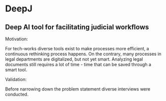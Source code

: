 # DeepJ
## Deep AI tool for facilitating judicial workflows
Motivation: 

For tech-works diverse tools exist to make processes more efficient, a continuous rethinking process happens. On the contrary, many processes in legal departments are digitalized, but not yet smart. Analyzing legal documents still requires a lot of time - time that can be saved through a smart tool.

Validation:

Before narrowing down the problem statement diverse interviews were conducted. 
